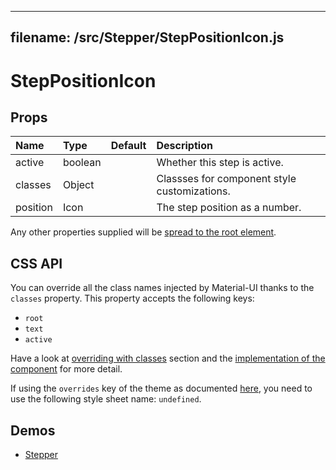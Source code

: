 <!--- This documentation is automatically generated, do not try to edit it. -->

---
filename: /src/Stepper/StepPositionIcon.js
---

# StepPositionIcon



## Props

| Name | Type | Default | Description |
|:-----|:-----|:--------|:------------|
| active | boolean |  | Whether this step is active. |
| classes | Object |  | Classses for component style customizations. |
| position | Icon |  | The step position as a number. |

Any other properties supplied will be [spread to the root element](/customization/api#spread).

## CSS API

You can override all the class names injected by Material-UI thanks to the `classes` property.
This property accepts the following keys:
- `root`
- `text`
- `active`

Have a look at [overriding with classes](/customization/overrides#overriding-with-classes) section
and the [implementation of the component](https://github.com/callemall/material-ui/tree/v1-beta/src/Stepper/StepPositionIcon.js)
for more detail.

If using the `overrides` key of the theme as documented
[here](/customization/themes#customizing-all-instances-of-a-component-type),
you need to use the following style sheet name: `undefined`.

## Demos

- [Stepper](/demos/stepper)

